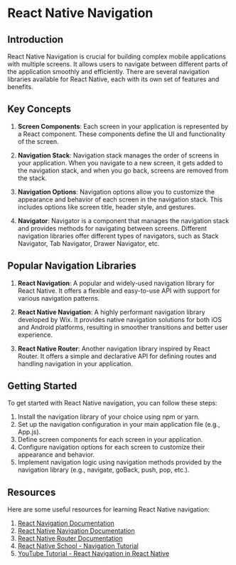 # React Native Navigation

## Introduction
React Native Navigation is crucial for building complex mobile applications with multiple screens. It allows users to navigate between different parts of the application smoothly and efficiently. 
There are several navigation libraries available for React Native, each with its own set of features and benefits.

## Key Concepts
1. **Screen Components**: Each screen in your application is represented by a React component. These components define the UI and functionality of the screen.

2. **Navigation Stack**: Navigation stack manages the order of screens in your application. When you navigate to a new screen, it gets added to the navigation stack, and when you go back, screens are removed from the stack.

3. **Navigation Options**: Navigation options allow you to customize the appearance and behavior of each screen in the navigation stack. This includes options like screen title, header style, and gestures.

4. **Navigator**: Navigator is a component that manages the navigation stack and provides methods for navigating between screens. Different navigation libraries offer different types of navigators, such as Stack Navigator, Tab Navigator, Drawer Navigator, etc.

## Popular Navigation Libraries
1. **React Navigation**: A popular and widely-used navigation library for React Native. It offers a flexible and easy-to-use API with support for various navigation patterns.

2. **React Native Navigation**: A highly performant navigation library developed by Wix. It provides native navigation solutions for both iOS and Android platforms, resulting in smoother transitions and better user experience.

3. **React Native Router**: Another navigation library inspired by React Router. It offers a simple and declarative API for defining routes and handling navigation in your application.

## Getting Started
To get started with React Native navigation, you can follow these steps:

1. Install the navigation library of your choice using npm or yarn.
2. Set up the navigation configuration in your main application file (e.g., App.js).
3. Define screen components for each screen in your application.
4. Configure navigation options for each screen to customize their appearance and behavior.
5. Implement navigation logic using navigation methods provided by the navigation library (e.g., navigate, goBack, push, pop, etc.).

## Resources
Here are some useful resources for learning React Native navigation:

1. [React Navigation Documentation](https://reactnavigation.org/docs/getting-started)
2. [React Native Navigation Documentation](https://wix.github.io/react-native-navigation/)
3. [React Native Router Documentation](https://github.com/aksonov/react-native-router-flux)
4. [React Native School - Navigation Tutorial](https://www.reactnativeschool.com/react-navigation-v5)
5. [YouTube Tutorial - React Navigation in React Native](https://www.youtube.com/watch?v=qlPEM5aSmJY)

